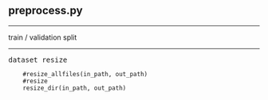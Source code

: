 ## preprocess.py
***
train / validation split
***
<pre>
dataset resize
<code>
    #resize_allfiles(in_path, out_path)
    #resize
    resize_dir(in_path, out_path)
</code>
</pre>
